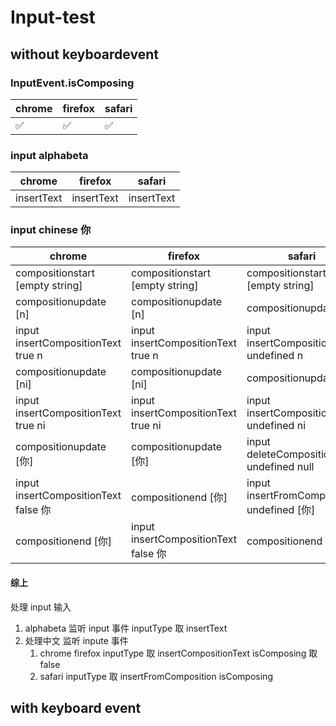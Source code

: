 # Input-test

## without keyboardevent

### InputEvent.isComposing

| chrome | firefox | safari |
| ------ | ------- | ------ |
| ✅     | ✅      | ✅     |

### input alphabeta

| chrome     | firefox    | safari     |
| ---------- | ---------- | ---------- |
| insertText | insertText | insertText |

### input chinese 你

| chrome                               | firefox                              | safari                                     |
| ------------------------------------ | ------------------------------------ | ------------------------------------------ |
| compositionstart [empty string]      | compositionstart [empty string]      | compositionstart [empty string]            |
| compositionupdate [n]                | compositionupdate [n]                | compositionupdate [n]                      |
| input insertCompositionText true n   | input insertCompositionText true n   | input insertCompositionText undefined n    |
| compositionupdate [ni]               | compositionupdate [ni]               | compositionupdate [ni]                     |
| input insertCompositionText true ni  | input insertCompositionText true ni  | input insertCompositionText undefined ni   |
| compositionupdate [你]               | compositionupdate [你]               | input deleteCompositionText undefined null |
| input insertCompositionText false 你 | compositionend [你]                  | input insertFromComposition undefined [你] |
| compositionend [你]                  | input insertCompositionText false 你 | compositionend [你]                        |

#### 综上

处理 input 输入

1. alphabeta 监听 input 事件 inputType 取 insertText
2. 处理中文 监听 inpute 事件
   1. chrome firefox inputType 取 insertCompositionText isComposing 取 false
   2. safari inputType 取 insertFromComposition isComposing

## with keyboard event
